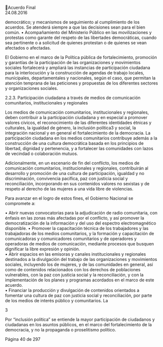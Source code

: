 Acuerdo Final  
24.08.2016  

democrático;  y  mecanismos  de  seguimiento  al  cumplimiento  de  los  acuerdos.  Se  atenderá 
siempre a que las decisiones sean para el bien común. 
• Acompañamiento  del  Ministerio  Público  en  las  movilizaciones  y  protestas  como  garante  del 
respeto de las libertades democráticas, cuando sea pertinente o a solicitud de quienes protestan 
o de quienes se vean afectados o afectadas. 
 
El Gobierno en el marco de la Política pública de fortalecimiento, promoción y garantías de la participación 
de  las  organizaciones  y  movimientos  sociales  fortalecerá  y  ampliará  las  instancias  de  participación 
ciudadana  para  la  interlocución  y  la  construcción  de  agendas  de  trabajo  locales,  municipales, 
departamentales  y  nacionales,  según  el  caso,  que  permitan  la  atención  temprana  de  las  peticiones  y 
propuestas de los diferentes sectores y organizaciones sociales. 
 
 
2.2.3.  Participación  ciudadana  a  través  de  medios  de  comunicación  comunitarios,  institucionales  y 
regionales 
 
Los medios de comunicación comunitarios, institucionales y regionales, deben contribuir a la participación 
ciudadana  y  en  especial  a  promover  valores  cívicos,  el  reconocimiento  de  las  diferentes  identidades 
étnicas  y  culturales,  la  igualdad  de  género,  la  inclusión  política3  y  social,  la  integración  nacional  y  en 
general  el  fortalecimiento  de  la  democracia.  La  participación  ciudadana  en  los  medios  comunitarios 
contribuye  además  a  la  construcción  de  una  cultura  democrática  basada  en  los  principios  de  libertad, 
dignidad y pertenencia, y a fortalecer las comunidades con lazos de vecindad o colaboración mutuos. 
 
Adicionalmente,  en  un  escenario  de  fin  del  conflicto,  los  medios  de  comunicación  comunitarios, 
institucionales  y  regionales,  contribuirán  al  desarrollo  y  promoción  de  una  cultura  de  participación, 
igualdad y no discriminación, convivencia pacífica, paz con justicia social y reconciliación, incorporando 
en sus contenidos valores no sexistas y de respeto al derecho de las mujeres a una vida libre de violencias. 
 
Para avanzar en el logro de estos fines, el Gobierno Nacional se compromete a: 
 
• Abrir nuevas convocatorias para la adjudicación de radio comunitaria, con énfasis en las zonas 
más afectadas por el conflicto, y así promover la democratización de la información y del uso del 
espectro electromagnético disponible. 
• Promover  la  capacitación  técnica  de  los  trabajadores  y  las  trabajadoras  de  los  medios 
comunitarios, y la formación y capacitación de comunicadoras y comunicadores comunitarios y 
de  operadores  y  operadoras  de  medios  de  comunicación,  mediante  procesos  que  busquen 
dignificar la libre expresión y opinión.  
• Abrir espacios en las emisoras y canales institucionales y regionales destinados a la divulgación 
del  trabajo  de  las  organizaciones  y  movimientos  sociales,  incluyendo  los  de  mujeres,  y  de  las 
comunidades en general, así como de contenidos relacionados con los derechos de poblaciones 
vulnerables, con la paz con justicia social y la reconciliación, y con la implementación de los planes 
y programas acordados en el marco de este acuerdo.   
• Financiar la producción y divulgación de contenidos orientados a fomentar una cultura de paz con 
justicia  social  y  reconciliación,  por  parte  de  los  medios  de  interés  público  y  comunitarios.  La 
                                                             
3 

Por “inclusión política” se entiende la mayor participación de  ciudadanos y ciudadanas en los asuntos públicos, en el marco del 
fortalecimiento de la democracia, y no la propaganda o proselitismo político. 

Página 40 de 297 
 

